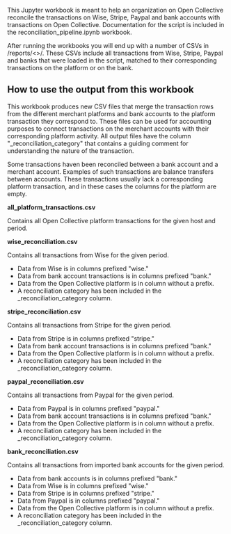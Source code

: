 This Jupyter workbook is meant to help an organization on Open Collective reconcile the transactions on Wise, Stripe, Paypal and bank accounts with transactions on Open Collective.
Documentation for the script is included in the reconciliation_pipeline.ipynb workbook. 

After running the workbooks you will end up with a number of CSVs in /reports/<<fiscal host>>/. These CSVs include all transactions from Wise, Stripe, Paypal and banks that were loaded in the script, matched to their corresponding transactions on the platform or on the bank.

## How to use the output from this workbook

This workbook produces new CSV files that merge the transaction rows from the different merchant platforms and bank accounts to the platform transaction they correspond to. These files can be used for accounting purposes to connect transactions on the merchant accounts with their corresponding platform activity. All output files have the column "_reconciliation_category" that contains a guiding comment for understanding the nature of the transaction.

Some transactions haven been reconciled between a bank account and a merchant account. Examples of such transactions are balance transfers between accounts. These transactions usually lack a corresponding platform transaction, and in these cases the columns for the platform are empty.

**all_platform_transactions.csv**

Contains all Open Collective platform transactions for the given host and period.

**wise_reconciliation.csv**

Contains all transactions from Wise for the given period. 
* Data from Wise is in columns prefixed "wise."
* Data from bank account transactions is in columns prefixed "bank."
* Data from the Open Collective platform is in column without a prefix.
* A reconciliation category has been included in the _reconciliation_category column.

**stripe_reconciliation.csv**

Contains all transactions from Stripe for the given period. 
* Data from Stripe is in columns prefixed "stripe."
* Data from bank account transactions is in columns prefixed "bank."
* Data from the Open Collective platform is in column without a prefix.
* A reconciliation category has been included in the _reconciliation_category column.

**paypal_reconciliation.csv**

Contains all transactions from Paypal for the given period. 
* Data from Paypal is in columns prefixed "paypal."
* Data from bank account transactions is in columns prefixed "bank."
* Data from the Open Collective platform is in column without a prefix.
* A reconciliation category has been included in the _reconciliation_category column.

**bank_reconciliation.csv**

Contains all transactions from imported bank accounts for the given period. 

* Data from bank accounts is in columns prefixed "bank."
* Data from Wise is in columns prefixed "wise."
* Data from Stripe is in columns prefixed "stripe."
* Data from Paypal is in columns prefixed "paypal."
* Data from the Open Collective platform is in column without a prefix.
* A reconciliation category has been included in the _reconciliation_category column. 
